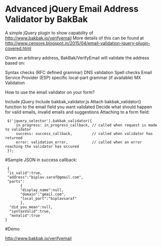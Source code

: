 # Advanced jQuery Email Address Validator by BakBak
A simple jQuery plugin to show capability of http://www.bakbak.io/verifyemail
More details of this can be found at http://www.censore.blogspot.in/2015/04/email-validation-jquery-plugin-covered.html

Given an arbitrary address, BakBak/VerifyEmail will validate the address based on:

Syntax checks (RFC defined grammar)
DNS validation
Spell checks
Email Service Provider (ESP) specific local-part grammar (if available)
MX Validation

How to use the email validator on your form?

Include jQuery
Include bakbak_validator.js
Attach bakbak_validator() function to the email field you want validated
Decide what should happen for valid emails, invalid emails and suggestions
Attaching to a form field:

  ```
   $('jquery_selector').bakbak_validator({
       in_progress: in_progress_callback, // called when request is made to validator
       success: success_callback,         // called when validator has returned
       error: validation_error,           // called when an error reaching the validator has occured
   });

  ```

#Sample JSON in success callback:

```
 {
 "is_valid":true,
 "address":"biplav.saraf@gmail.com",
 "parts":
       {
       "display_name":null,
       "domain":"gmail.com",
       "local_part":"biplavsaraf"
       },
  "did_you_mean":null,
  "syntaxValid":true,
  "mxValid":true
}

```
#Demo

http://www.bakbak.io/verifyemail
